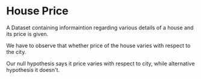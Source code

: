# House Price

A Dataset containing informaintion regarding various details of a house and its price is given.

We have to observe that whether price of the house varies with respect to the city.

Our null hypothesis says it price varies with respect to city, while alternative hypothesis it doesn't.
